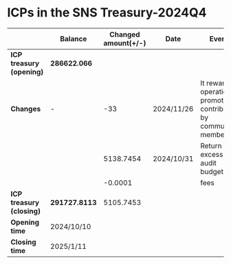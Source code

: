 # ICPs in the SNS Treasury-2024Q4

|                            | **Balance**     | **Changed amount(+/-)** | **Date**   | **Event**                                                    | **Proposal Id** |
| -------------------------- | --------------- | ----------------------- | ---------- | ------------------------------------------------------------ | --------------- |
| **ICP treasury (opening)** | **286622.066**  |                         |            |                                                              |                 |
| **Changes**                | -               | -33                     | 2024/11/26 | It rewards operational promotions contributed by community member. | 422             |
|                            |                 | 5138.7454               | 2024/10/31 | Return of excess audit budget                                | 395             |
|                            |                 | -0.0001                 |            | fees                                                         |                 |
| **ICP treasury (closing)** | **291727.8113** | 5105.7453               |            |                                                              |                 |
| **Opening time**           | 2024/10/10      |                         |            |                                                              |                 |
| **Closing time**           | 2025/1/11       |                         |            |                                                              |                 |